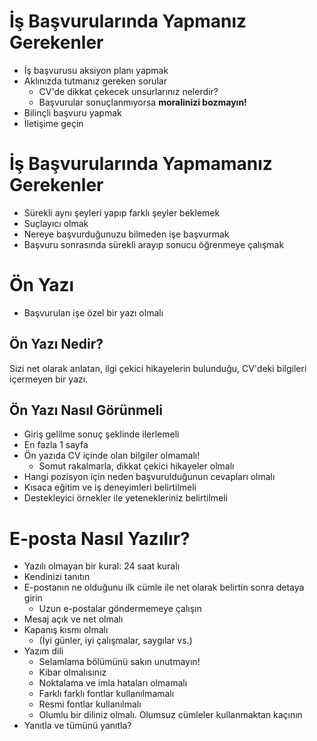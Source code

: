 # İş Başvurularında Yapmanız Gerekenler

* İş başvurusu aksiyon planı yapmak
* Aklınızda tutmanız gereken sorular
    * CV'de dikkat çekecek unsurlarınız nelerdir?
    * Başvurular sonuçlanmıyorsa **moralinizi bozmayın!**
* Bilinçli başvuru yapmak
* İletişime geçin


# İş Başvurularında Yapmamanız Gerekenler

* Sürekli aynı şeyleri yapıp farklı şeyler beklemek
* Suçlayıcı olmak
* Nereye başvurduğunuzu bilmeden işe başvurmak
* Başvuru sonrasında sürekli arayıp sonucu öğrenmeye çalışmak


# Ön Yazı

* Başvurulan işe özel bir yazı olmalı

## Ön Yazı Nedir?

Sizi net olarak anlatan, ilgi çekici hikayelerin bulunduğu, CV'deki bilgileri içermeyen bir yazı.

## Ön Yazı Nasıl Görünmeli
* Giriş gelilme sonuç şeklinde ilerlemeli
* En fazla 1 sayfa
* Ön yazıda CV içinde olan bilgiler olmamalı!
    * Somut rakalmarla, dikkat çekici hikayeler olmalı
* Hangi pozisyon için neden başvurulduğunun cevapları olmalı
* Kısaca eğitim ve iş deneyimleri belirtilmeli
* Destekleyici örnekler ile yetenekleriniz belirtilmeli


# E-posta Nasıl Yazılır?

* Yazılı olmayan bir kural: 24 saat kuralı
* Kendinizi tanıtın
* E-postanın ne olduğunu ilk cümle ile net olarak belirtin sonra detaya girin
    * Uzun e-postalar göndermemeye çalışın
* Mesaj açık ve net olmalı
* Kapanış kısmı olmalı
    * (İyi günler, iyi çalışmalar, saygılar vs.)
* Yazım dili
    * Selamlama bölümünü sakın unutmayın!
    * Kibar olmalısınız
    * Noktalama ve imla hataları olmamalı
    * Farklı farklı fontlar kullanılmamalı
    * Resmi fontlar kullanılmalı
    * Olumlu bir diliniz olmalı. Olumsuz cümleler kullanmaktan kaçının
* Yanıtla ve tümünü yanıtla?